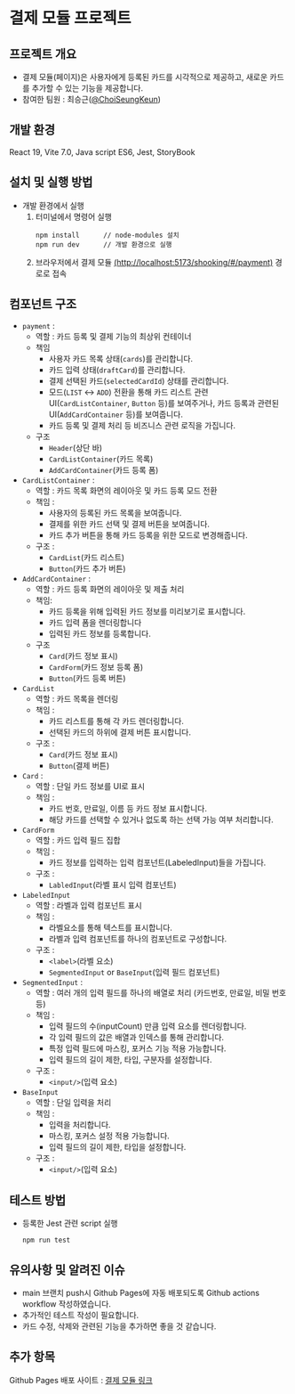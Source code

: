 # 결제 모듈 프로젝트

## 프로젝트 개요

- 결제 모듈(페이지)은 사용자에게 등록된 카드를 시각적으로 제공하고, 새로운 카드를 추가할 수 있는 기능을 제공합니다. 
- 참여한 팀원 : 최승근([@ChoiSeungKeun](https://github.com/ChoiSeungKeun))

## 개발 환경

React 19, Vite 7.0, Java script ES6, Jest, StoryBook

## 설치 및 실행 방법

- 개발 환경에서 실행
  1. 터미널에서 명령어 실행
      ```
      npm install      // node-modules 설치
      npm run dev      // 개발 환경으로 실행
      ```
  2. 브라우저에서 결제 모듈 [(http://localhost:5173/shooking/#/payment)](http://localhost:5173/shooking/#/payment) 경로로 접속

## 컴포넌트 구조
- `payment` :
  - 역할 : 카드 등록 및 결제 기능의 최상위 컨테이너
  - 책임
    - 사용자 카드 목록 상태(`cards`)를 관리합니다.
    - 카드 입력 상태(`draftCard`)를 관리합니다.
    - 결제 선택된 카드(`selectedCardId`) 상태를 관리합니다.
    - 모드(`LIST` <-> `ADD`) 전환을 통해 카드 리스트 관련 UI(`CardListContainer`, `Button` 등)를 보여주거나, 카드 등록과 관련된 UI(`AddCardContainer` 등)를 보여줍니다.
    - 카드 등록 및 결제 처리 등 비즈니스 관련 로직을 가집니다.
  - 구조
    - `Header`(상단 바)
    - `CardListContainer`(카드 목록)
    - `AddCardContainer`(카드 등록 폼)
- `CardListContainer` :
  - 역할 : 카드 목록 화면의 레이아웃 및 카드 등록 모드 전환
  - 책임 :
    - 사용자의 등록된 카드 목록을 보여줍니다.
    - 결제를 위한 카드 선택 및 결제 버튼을 보여줍니다.
    - 카드 추가 버튼을 통해 카드 등록을 위한 모드로 변경해줍니다.
  - 구조 :
    - `CardList`(카드 리스트)
    - `Button`(카드 추가 버튼)
- `AddCardContainer` :
  - 역할 : 카드 등록 화면의 레이아웃 및 제출 처리
  - 책임:
    - 카드 등록을 위해 입력된 카드 정보를 미리보기로 표시합니다.
    - 카드 입력 폼을 렌더링합니다
    - 입력된 카드 정보를 등록합니다.
  - 구조
    - `Card`(카드 정보 표시)
    - `CardForm`(카드 정보 등록 폼)
    -  `Button`(카드 등록 버튼)
- `CardList`
  - 역할 : 카드 목록을 렌더링
  - 책임 :
    - 카드 리스트를 통해 각 카드 렌더링합니다.
    - 선택된 카드의 하위에 결제 버튼 표시합니다.
  - 구조 :
    - `Card`(카드 정보 표시)
    - `Button`(결제 버튼)
- `Card` :
  - 역할 : 단일 카드 정보를 UI로 표시
  - 책임 :
    - 카드 번호, 만료일, 이름 등 카드 정보 표시합니다.
    - 해당 카드를 선택할 수 있거나 없도록 하는 선택 가능 여부 처리합니다.
- `CardForm`
  - 역할 : 카드 입력 필드 집합
  - 책임 :
    - 카드 정보를 입력하는 입력 컴포넌트(LabeledInput)들을 가집니다.
  - 구조 :
    - `LabledInput`(라벨 표시 입력 컴포넌트)
- `LabeledInput`
  - 역할 : 라벨과 입력 컴포넌트 표시
  - 책임 :
    - 라벨요소를 통해 텍스트를 표시합니다.
    - 라벨과 입력 컴포넌트를 하나의 컴포넌트로 구성합니다.
  - 구조 :
    - `<label>`(라벨 요소)
    - `SegmentedInput` or `BaseInput`(입력 필드 컴포넌트)
- `SegmentedInput` : 
  - 역할 : 여러 개의 입력 필드를 하나의 배열로 처리 (카드번호, 만료일, 비밀 번호 등)
  - 책임 :
    - 입력 필드의 수(inputCount) 만큼 입력 요소를 렌더링합니다.
    - 각 입력 필드의 값은 배열과 인덱스를 통해 관리합니다.
    - 특정 입력 필드에 마스킹, 포커스 기능 적용 가능합니다.
    - 입력 필드의 길이 제한, 타입, 구분자를 설정합니다.
  - 구조 :
    - `<input/>`(입력 요소)
- `BaseInput`
  - 역할 : 단일 입력을 처리
  - 책임 :
    - 입력을 처리합니다.
    - 마스킹, 포커스 설정 적용 가능합니다.
    - 입력 필드의 길이 제한, 타입을 설정합니다.
  - 구조 :
    - `<input/>`(입력 요소)

## 테스트 방법

- 등록한 Jest 관련 script 실행
  ```
  npm run test
  ```

## 유의사항 및 알려진 이슈
- main 브랜치 push시 Github Pages에 자동 배포되도록 Github actions workflow 작성하였습니다.
- 추가적인 테스트 작성이 필요합니다.
- 카드 수정, 삭제와 관련된 기능을 추가하면 좋을 것 같습니다.

## 추가 항목
Github Pages 배포 사이트 : [결제 모듈 링크](https://choiseungkeun.github.io/shooking/#/product)
